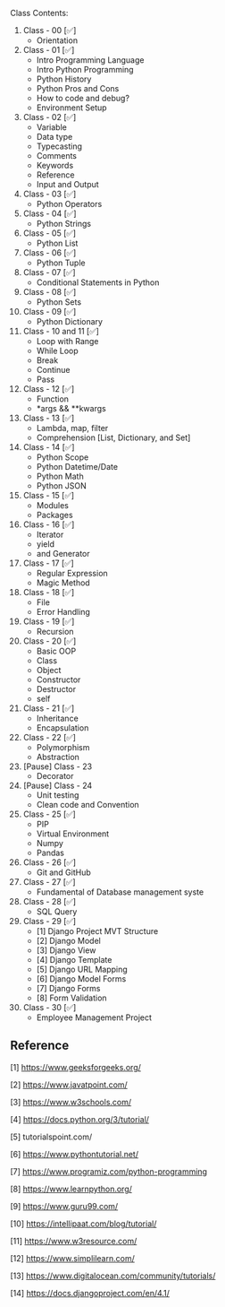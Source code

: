 Class Contents:

1. Class - 00 [✅]
   - Orientation
2. Class - 01 [✅]
   - Intro Programming Language
   - Intro Python Programming
   - Python History
   - Python Pros and Cons
   - How to code and debug?
   - Environment Setup
3. Class - 02 [✅]
   - Variable
   - Data type
   - Typecasting
   - Comments
   - Keywords
   - Reference
   - Input and Output
4. Class - 03 [✅]
   - Python Operators
5. Class - 04 [✅]
   - Python Strings
6. Class - 05 [✅]
   - Python List
7. Class - 06 [✅]
   - Python Tuple
8. Class - 07 [✅]
   - Conditional Statements in Python
9. Class - 08 [✅]
   - Python Sets
10. Class - 09 [✅]
    - Python Dictionary
11. Class - 10 and 11 [✅]
    - Loop with Range
    - While Loop
    - Break
    - Continue
    - Pass
12. Class - 12 [✅]
    - Function
    - \*args && \*\*kwargs
13. Class - 13 [✅]
    - Lambda, map, filter
    - Comprehension [List, Dictionary, and Set]
14. Class - 14 [✅]
    - Python Scope
    - Python Datetime/Date
    - Python Math
    - Python JSON
15. Class - 15 [✅]
    - Modules
    - Packages
16. Class - 16 [✅]
    - Iterator
    - yield
    - and Generator
17. Class - 17 [✅]
    - Regular Expression
    - Magic Method
18. Class - 18 [✅]
    - File
    - Error Handling
19. Class - 19 [✅]
    - Recursion
20. Class - 20 [✅]
    - Basic OOP
    - Class
    - Object
    - Constructor
    - Destructor
    - self
21. Class - 21 [✅]
    - Inheritance
    - Encapsulation
22. Class - 22 [✅]
    - Polymorphism
    - Abstraction
23. [Pause] Class - 23
    - Decorator
24. [Pause] Class - 24
    - Unit testing
    - Clean code and Convention
25. Class - 25 [✅]
    - PIP
    - Virtual Environment
    - Numpy
    - Pandas
26. Class - 26 [✅]
    - Git and GitHub
27. Class - 27 [✅]
    - Fundamental of Database management syste
28. Class - 28 [✅]
    - SQL Query
29. Class - 29 [✅]
    - [1] Django Project MVT Structure
    - [2] Django Model
    - [3] Django View
    - [4] Django Template
    - [5] Django URL Mapping
    - [6] Django Model Forms
    - [7] Django Forms
    - [8] Form Validation
30. Class - 30 [✅]
    - Employee Management Project

## Reference

[1] https://www.geeksforgeeks.org/

[2] https://www.javatpoint.com/

[3] https://www.w3schools.com/

[4] https://docs.python.org/3/tutorial/

[5] tutorialspoint.com/

[6] https://www.pythontutorial.net/

[7] https://www.programiz.com/python-programming

[8] https://www.learnpython.org/

[9] https://www.guru99.com/

[10] https://intellipaat.com/blog/tutorial/

[11] https://www.w3resource.com/

[12] https://www.simplilearn.com/

[13] https://www.digitalocean.com/community/tutorials/

[14] https://docs.djangoproject.com/en/4.1/
